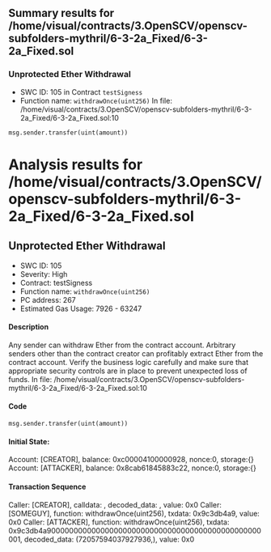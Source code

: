 ## Summary results for /home/visual/contracts/3.OpenSCV/openscv-subfolders-mythril/6-3-2a_Fixed/6-3-2a_Fixed.sol
### Unprotected Ether Withdrawal
- SWC ID: 105 in Contract `testSigness`
- Function name: `withdrawOnce(uint256)`
In file: /home/visual/contracts/3.OpenSCV/openscv-subfolders-mythril/6-3-2a_Fixed/6-3-2a_Fixed.sol:10
```
msg.sender.transfer(uint(amount))
```
# Analysis results for /home/visual/contracts/3.OpenSCV/openscv-subfolders-mythril/6-3-2a_Fixed/6-3-2a_Fixed.sol

## Unprotected Ether Withdrawal
- SWC ID: 105
- Severity: High
- Contract: testSigness
- Function name: `withdrawOnce(uint256)`
- PC address: 267
- Estimated Gas Usage: 7926 - 63247

#### Description

Any sender can withdraw Ether from the contract account.
Arbitrary senders other than the contract creator can profitably extract Ether from the contract account. Verify the business logic carefully and make sure that appropriate security controls are in place to prevent unexpected loss of funds.
In file: /home/visual/contracts/3.OpenSCV/openscv-subfolders-mythril/6-3-2a_Fixed/6-3-2a_Fixed.sol:10

#### Code

```
msg.sender.transfer(uint(amount))
```

#### Initial State:

Account: [CREATOR], balance: 0xc00004100000928, nonce:0, storage:{}
Account: [ATTACKER], balance: 0x8cab61845883c22, nonce:0, storage:{}

#### Transaction Sequence

Caller: [CREATOR], calldata: , decoded_data: , value: 0x0
Caller: [SOMEGUY], function: withdrawOnce(uint256), txdata: 0x9c3db4a9, value: 0x0
Caller: [ATTACKER], function: withdrawOnce(uint256), txdata: 0x9c3db4a900000000000000000000000000000000000000000000000001, decoded_data: (72057594037927936,), value: 0x0


